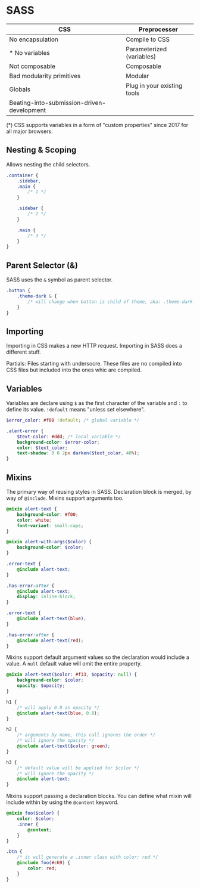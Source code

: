 # SASS

| CSS                                        | Preprocesser                |
| ------------------------------------------ | --------------------------- |
| No encapsulation                           | Compile to CSS              |
| * No variables                             | Parameterized (variables)   |
| Not composable                             | Composable                  |
| Bad modularity primitives                  | Modular                     |
| Globals                                    | Plug in your existing tools |
| Beating-into-submission-driven-development |                             |

(*) CSS supports variables in a form of "custom properties" since 2017 for all major browsers.

## Nesting & Scoping

Allows nesting the child selectors.

```scss
.container {
    .sidebar,
    .main {
        /* 1 */
    }

    .sidebar {
        /* 2 */
    }

    .main {
        /* 3 */
    }
}
```

## Parent Selector (&)

SASS uses the `&` symbol as parent selector.
```scss
.button {
    .theme-dark & {
        /* will change when button is child of theme, aka: .theme-dark .button */
    }
}
```

## Importing

Importing in CSS makes a new HTTP request. Importing in SASS does a different stuff.

Partials: Files starting with undersocre. These files are no compiled into CSS files but included into the ones whic are compiled.

## Variables

Variables are declare using `$` as the first character of the variable and `:` to define its value. `!default` means "unless set elsewhere".

```scss
$error_color: #f00 !default; /* global variable */

.alert-error {
    $text-color: #ddd; /* local variable */
    background-color: $error-color;
    color: $text_color;
    text-shadow: 0 0 2px darken($text_color, 40%);
}
```

## Mixins

The primary way of reusing styles in SASS. Declaration block is merged, by way of `@include`. Mixins support arguments too.

```scss
@mixin alert-text {
    background-color: #f00;
    color: white;
    font-variant: small-caps;
}

@mixin alert-with-args($color) {
    background-color: $color;
}

.error-text {
    @include alert-text;
}

.has-error:after {
    @include alert-text;
    display: inline-block;
}

.error-text {
    @include alert-text(blue);
}

.has-error:after {
    @include alert-text(red);
}
```

Mixins support default argument values so the declaration would include a value. A `null` default value will omit the entire property.

```scss
@mixin alert-text($color: #f33, $opacity: null) {
    background-color: $color;
    opacity: $opacity;
}

h1 {
    /* will apply 0.8 as opacity */
    @include alert-text(blue, 0.8);
}

h2 {
    /* arguments by name, this call ignores the order */
    /* will ignore the opacity */
    @include alert-text($color: green);
}

h3 {
    /* default value will be applied for $color */
    /* will ignore the opacity */
    @include alert-text;
}
```

Mixins support passing a declaration blocks. You can define what mixin will include within by using the `@content` keyword.

```scss
@mixin foo($color) {
    color: $color;
    .inner {
        @content;
    }
}

.btn {
    /* it will generate a .inner class with color: red */
    @include foo(#c69) {
        color: red;
    }
}
```

